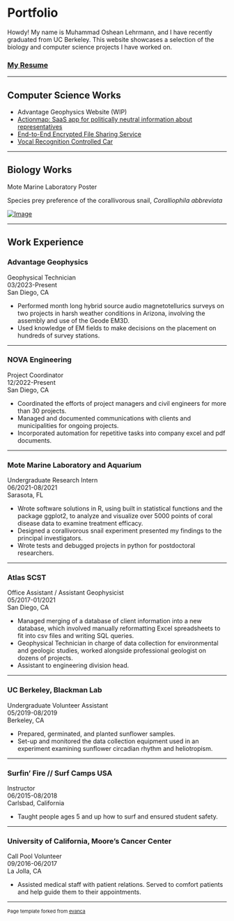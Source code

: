 # Portfolio

Howdy! My name is Muhammad Oshean Lehrmann, and I have recently graduated from UC Berkeley. This website showcases a selection of the biology and computer science projects I have worked on.

### [My Resume](/pdf/JV_MOL_Resume.pdf)

---

## Computer Science Works

- Advantage Geophysics Website (WIP)
- [Actionmap: SaaS app for politically neutral information about representatives](./agile_page)
- [End-to-End Encrypted File Sharing Service](./enc_page)
- [Vocal Recognition Controlled Car](./car_page)
<!--  - [Pacman AI](./ai_page) -->

---

## Biology Works

Mote Marine Laboratory Poster

Species prey preference of the corallivorous snail, _Coralliophila abbreviata_  

[![Image](images/MOTE.jpg?raw=true)](https://osheanman.github.io/images/MOTE.jpg?raw=true)
<!-- <img src="images/MOTE.jpg?raw=true"/> -->

---

## Work Experience

### Advantage Geophysics

Geophysical Technician  
03/2023-Present  
San Diego, CA
- Performed month long hybrid source audio magnetotellurics surveys on two projects in harsh weather conditions in Arizona, involving the assembly and use of the Geode EM3D.
- Used knowledge of EM fields to make decisions on the placement on hundreds of survey stations.

---

### NOVA Engineering

Project Coordinator  
12/2022-Present  
San Diego, CA
- Coordinated the efforts of project managers and civil engineers for more than 30 projects.
- Managed and documented communications with clients and municipalities for ongoing projects.
- Incorporated automation for repetitive tasks into company excel and pdf documents.

---

### Mote Marine Laboratory and Aquarium

Undergraduate Research Intern  
06/2021-08/2021  
Sarasota, FL  
- Wrote software solutions in R, using built in statistical functions and the package ggplot2, to analyze and visualize over 5000 points of coral disease data to examine treatment efficacy.
- Designed a corallivorous snail experiment presented my findings to the principal investigators.
- Wrote tests and debugged projects in python for postdoctoral researchers.


---

### Atlas SCST 	

Office Assistant / Assistant Geophysicist  
05/2017-01/2021  
San Diego, CA  
- Managed merging of a database of client information into a new database, which involved manually reformatting Excel spreadsheets to fit into csv files and writing SQL queries.
-	Geophysical Technician in charge of data collection for environmental and geologic studies, worked alongside professional geologist on dozens of projects.
- Assistant to engineering division head.


---

### UC Berkeley, Blackman Lab

Undergraduate Volunteer Assistant  
05/2019-08/2019  
Berkeley, CA  
- Prepared, germinated, and planted sunflower samples.
- Set-up and monitored the data collection equipment used in an experiment examining sunflower circadian rhythm and heliotropism.   

---

### Surfin’ Fire // Surf Camps USA
Instructor  
06/2015-08/2018    
Carlsbad, California    
-	Taught people ages 5 and up how to surf and ensured student safety.

---

### University of California, Moore’s Cancer Center
Call Pool Volunteer  
09/2016-06/2017  
La Jolla, CA  
- Assisted medical staff with patient relations. Served to comfort patients and help guide them to their appointments.


---
<p style="font-size:11px">Page template forked from <a href="https://github.com/evanca/quick-portfolio">evanca</a></p>
<!-- Remove above link if you don't want to attibute -->
